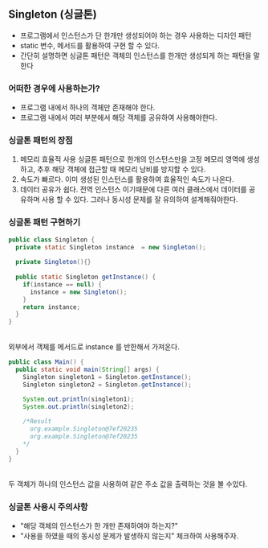 ## Singleton (싱글톤) 
- 프로그램에서 인스턴스가 단 한개만 생성되어야 하는 경우 사용하는 디자인 패턴
- static 변수, 메서드를 활용하여 구현 할 수 있다.
- 간단히 설명하면 싱글톤 패턴은 객체의 인스턴스를 한개만 생성되게 하는 패턴을 말한다
### 어떠한 경우에 사용하는가?
- 프로그램 내에서 하나의 객체만 존재해야 한다.
- 프로그램 내에서 여러 부분에서 해당 객체를 공유하여 사용해야한다.
### 싱글톤 패턴의 장점
1. 메모리 효율적 사용
싱글톤 패턴으로 한개의 인스턴스만을 고정 메모리 영역에 생성하고, 추후 해당 객체에 접근할 때  메모리 낭비를 방지할 수 있다.
2. 속도가 빠르다.
이미 생성된 인스턴스를 활용하여 효율적인 속도가 나온다.
3. 데이터 공유가 쉽다.
전역 인스턴스 이기때문에 다른 여러 클래스에서 데이터를 공유하며 사용 할 수 있다. 그러나 동시성 문제를 잘 유의하여 설계해줘야한다.
### 싱글톤 패턴 구현하기
```java
public class Singleton {
  private static Singleton instance  = new Singleton();
  
  private Singleton(){}
  
  public static Singleton getInstance() {
    if(instance == null) {
      instance = new Singleton();
    }
    return instance;
  }
}
```
<br> 외부에서 객체를 메서드로 instance 를 반한해서 가져온다.
```java
public class Main() {
  public static void main(String[] args) {
    Singleton singleton1 = Singleton.getInstance();
    Singleton singleton2 = Singleton.getInstance();

    System.out.println(singleton1);
    System.out.println(singleton2);
  
    /*Result
      org.example.Singleton@7ef20235
      org.example.Singleton@7ef20235
    */        
  }
}
```
<br> 두 객체가 하나의 인스턴스 값을 사용하여 같은 주소 값을 출력하는 것을 볼 수있다.
### 싱글톤 사용시 주의사항
- "해당 객체의 인스턴스가 한 개만 존재하여야 하는지?"
- "사용을 하였을 때의 동시성 문제가 발생하지 않는지" 체크하여 사용해주자.
